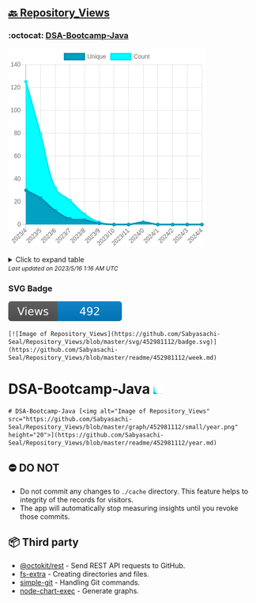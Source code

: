 ## [🔙 Repository_Views](https://github.com/Sabyasachi-Seal/Repository_Views)

### :octocat: [DSA-Bootcamp-Java](https://github.com/Sabyasachi-Seal/DSA-Bootcamp-Java)
![Image of Repository_Views](https://github.com/Sabyasachi-Seal/Repository_Views/blob/master/graph/452981112/large/year.png)

<details>
	<summary>Click to expand table</summary>
	<h2>:calendar: Year Page Views Table</h2>
<table>
	<tr>
		<th>
			Last Updated
		</th>
		<th>
			Unique
		</th>
		<th>
			Count
		</th>
	</tr>
	<tr>
		<td>
			<code>2023/5/1</code>
		</td>
		<td>
			<code>0</code>
		</td>
		<td>
			<code>0</code>
		</td>
	</tr>
	<tr>
		<td>
			<code>2023/4/1</code>
		</td>
		<td>
			<code>0</code>
		</td>
		<td>
			<code>0</code>
		</td>
	</tr>
	<tr>
		<td>
			<code>2023/3/1</code>
		</td>
		<td>
			<code>0</code>
		</td>
		<td>
			<code>0</code>
		</td>
	</tr>
	<tr>
		<td>
			<code>2023/2/1</code>
		</td>
		<td>
			<code>0</code>
		</td>
		<td>
			<code>0</code>
		</td>
	</tr>
	<tr>
		<td>
			<code>2023/1/1</code>
		</td>
		<td>
			<code>2</code>
		</td>
		<td>
			<code>2</code>
		</td>
	</tr>
	<tr>
		<td>
			<code>2022/12/1</code>
		</td>
		<td>
			<code>0</code>
		</td>
		<td>
			<code>0</code>
		</td>
	</tr>
	<tr>
		<td>
			<code>2022/11/1</code>
		</td>
		<td>
			<code>0</code>
		</td>
		<td>
			<code>0</code>
		</td>
	</tr>
	<tr>
		<td>
			<code>2022/10/1</code>
		</td>
		<td>
			<code>1</code>
		</td>
		<td>
			<code>2</code>
		</td>
	</tr>
	<tr>
		<td>
			<code>2022/9/1</code>
		</td>
		<td>
			<code>4</code>
		</td>
		<td>
			<code>9</code>
		</td>
	</tr>
	<tr>
		<td>
			<code>2022/8/1</code>
		</td>
		<td>
			<code>5</code>
		</td>
		<td>
			<code>21</code>
		</td>
	</tr>
	<tr>
		<td>
			<code>2022/7/1</code>
		</td>
		<td>
			<code>12</code>
		</td>
		<td>
			<code>32</code>
		</td>
	</tr>
	<tr>
		<td>
			<code>2022/6/1</code>
		</td>
		<td>
			<code>23</code>
		</td>
		<td>
			<code>79</code>
		</td>
	</tr>
	<tr>
		<td>
			<code>2022/5/1</code>
		</td>
		<td>
			<code>30</code>
		</td>
		<td>
			<code>125</code>
		</td>
	</tr>
</table>

</details>
<small><i>Last updated on 2023/5/16 1:16 AM UTC</i></small>

### SVG Badge
[![Image of Repository_Views](https://github.com/Sabyasachi-Seal/Repository_Views/blob/master/svg/452981112/badge.svg)](https://github.com/Sabyasachi-Seal/Repository_Views/blob/master/readme/452981112/week.md)
```readme
[![Image of Repository_Views](https://github.com/Sabyasachi-Seal/Repository_Views/blob/master/svg/452981112/badge.svg)](https://github.com/Sabyasachi-Seal/Repository_Views/blob/master/readme/452981112/week.md)
```
# DSA-Bootcamp-Java [<img alt="Image of Repository_Views" src="https://github.com/Sabyasachi-Seal/Repository_Views/blob/master/graph/452981112/small/year.png" height="20">](https://github.com/Sabyasachi-Seal/Repository_Views/blob/master/readme/452981112/year.md)
```readme
# DSA-Bootcamp-Java [<img alt="Image of Repository_Views" src="https://github.com/Sabyasachi-Seal/Repository_Views/blob/master/graph/452981112/small/year.png" height="20">](https://github.com/Sabyasachi-Seal/Repository_Views/blob/master/readme/452981112/year.md)
```
## ⛔ DO NOT
- Do not commit any changes to `./cache` directory. This feature helps to integrity of the records for visitors.
- The app will automatically stop measuring insights until you revoke those commits.
## 📦 Third party

- [@octokit/rest](https://www.npmjs.com/package/@octokit/rest) - Send REST API requests to GitHub.
- [fs-extra](https://www.npmjs.com/package/fs-extra) - Creating directories and files.
- [simple-git](https://www.npmjs.com/package/simple-git) - Handling Git commands.
- [node-chart-exec](https://www.npmjs.com/package/node-chart-exec) - Generate graphs.
